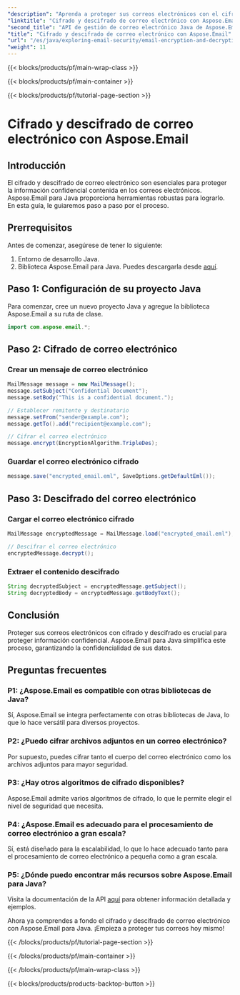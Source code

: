 ```yaml
---
"description": "Aprenda a proteger sus correos electrónicos con el cifrado y descifrado de correo electrónico usando Aspose.Email para Java. Incluye una guía paso a paso, código fuente y preguntas frecuentes."
"linktitle": "Cifrado y descifrado de correo electrónico con Aspose.Email"
"second_title": "API de gestión de correo electrónico Java de Aspose.Email"
"title": "Cifrado y descifrado de correo electrónico con Aspose.Email"
"url": "/es/java/exploring-email-security/email-encryption-and-decryption/"
"weight": 11
---
```


{{< blocks/products/pf/main-wrap-class >}}

{{< blocks/products/pf/main-container >}}

{{< blocks/products/pf/tutorial-page-section >}}

# Cifrado y descifrado de correo electrónico con Aspose.Email


## Introducción

El cifrado y descifrado de correo electrónico son esenciales para proteger la información confidencial contenida en los correos electrónicos. Aspose.Email para Java proporciona herramientas robustas para lograrlo. En esta guía, le guiaremos paso a paso por el proceso.

## Prerrequisitos

Antes de comenzar, asegúrese de tener lo siguiente:

1. Entorno de desarrollo Java.
2. Biblioteca Aspose.Email para Java. Puedes descargarla desde [aquí](https://releases.aspose.com/email/java/).

## Paso 1: Configuración de su proyecto Java

Para comenzar, cree un nuevo proyecto Java y agregue la biblioteca Aspose.Email a su ruta de clase.

```java
import com.aspose.email.*;
```

## Paso 2: Cifrado de correo electrónico

### Crear un mensaje de correo electrónico

```java
MailMessage message = new MailMessage();
message.setSubject("Confidential Document");
message.setBody("This is a confidential document.");

// Establecer remitente y destinatario
message.setFrom("sender@example.com");
message.getTo().add("recipient@example.com");

// Cifrar el correo electrónico
message.encrypt(EncryptionAlgorithm.TripleDes);
```

### Guardar el correo electrónico cifrado

```java
message.save("encrypted_email.eml", SaveOptions.getDefaultEml());
```

## Paso 3: Descifrado del correo electrónico

### Cargar el correo electrónico cifrado

```java
MailMessage encryptedMessage = MailMessage.load("encrypted_email.eml");

// Descifrar el correo electrónico
encryptedMessage.decrypt();
```

### Extraer el contenido descifrado

```java
String decryptedSubject = encryptedMessage.getSubject();
String decryptedBody = encryptedMessage.getBodyText();
```

## Conclusión

Proteger sus correos electrónicos con cifrado y descifrado es crucial para proteger información confidencial. Aspose.Email para Java simplifica este proceso, garantizando la confidencialidad de sus datos.

## Preguntas frecuentes

### P1: ¿Aspose.Email es compatible con otras bibliotecas de Java?

Sí, Aspose.Email se integra perfectamente con otras bibliotecas de Java, lo que lo hace versátil para diversos proyectos.

### P2: ¿Puedo cifrar archivos adjuntos en un correo electrónico?

Por supuesto, puedes cifrar tanto el cuerpo del correo electrónico como los archivos adjuntos para mayor seguridad.

### P3: ¿Hay otros algoritmos de cifrado disponibles?

Aspose.Email admite varios algoritmos de cifrado, lo que le permite elegir el nivel de seguridad que necesita.

### P4: ¿Aspose.Email es adecuado para el procesamiento de correo electrónico a gran escala?

Sí, está diseñado para la escalabilidad, lo que lo hace adecuado tanto para el procesamiento de correo electrónico a pequeña como a gran escala.

### P5: ¿Dónde puedo encontrar más recursos sobre Aspose.Email para Java?

Visita la documentación de la API [aquí](https://reference.aspose.com/email/java/) para obtener información detallada y ejemplos.

Ahora ya comprendes a fondo el cifrado y descifrado de correo electrónico con Aspose.Email para Java. ¡Empieza a proteger tus correos hoy mismo!

{{< /blocks/products/pf/tutorial-page-section >}}

{{< /blocks/products/pf/main-container >}}

{{< /blocks/products/pf/main-wrap-class >}}

{{< blocks/products/products-backtop-button >}}
